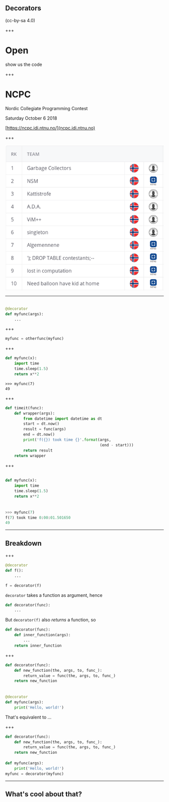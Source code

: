 ## Decorators

(cc-by-sa 4.0)

+++

# Open

show us the code

+++

# NCPC

Nordic Collegiate Programming Contest

Saturday October 6 2018

[https://ncpc.idi.ntnu.no/](ncpc.idi.ntnu.no)

+++

![NCPC 2017 final standings](https://raw.githubusercontent.com/pgdr/talks/master/itdagene/ncpc2017.png)


---

```python

@decorator
def myfunc(args):
    ...
```

+++


```python
myfunc = otherfunc(myfunc)
```

+++

```python
def myfunc(x):
    import time
    time.sleep(1.5)
    return x**2
```

```
>>> myfunc(7)
49
```

+++

```python
def timeit(func):
    def wrapper(args):
        from datetime import datetime as dt
        start = dt.now()
        result = func(args)
        end = dt.now()
        print('f({}) took time {}'.format(args,
                                          (end - start)))
        return result
    return wrapper
```

+++

```python

def myfunc(x):
    import time
    time.sleep(1.5)
    return x**2


>>> myfunc(7)
f(7) took time 0:00:01.501650
49
```


---

## Breakdown

+++

```python
@decorator
def f():
    ...
```

```python
f = decorator(f)
```

`decorator` takes a function as argument, hence

```python
def decorator(func):
    ...
```

But `decorator(f)` also _returns_ a function, so

```python
def decorator(func):
    def inner_function(args):
        ...
    return inner_function

```

+++

```python
def decorator(func):
    def new_function(the, args, to, func_):
        return_value = func(the, args, to, func_)
    return new_function


@decorator
def myfunc(args):
    print('Hello, world!')

```

That's equivalent to ...

+++

```python
def decorator(func):
    def new_function(the, args, to, func_):
        return_value = func(the, args, to, func_)
    return new_function

def myfunc(args):
    print('Hello, world!')
myfunc = decorator(myfunc)
```

---

## What's cool about that?
